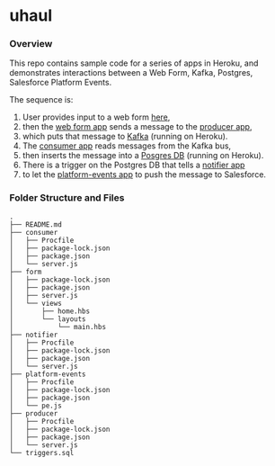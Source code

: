 # uhaul

### Overview

This repo contains sample code for a series of apps in Heroku, and demonstrates interactions between a Web Form, Kafka, Postgres, Salesforce Platform Events.

The sequence is:

1. User provides input to a web form [here](http://uhaul-form.herokuapp.com), 
1. then the [web form app](/form/) sends a message to the [producer app](/producer/), 
1. which puts that message to [Kafka](https://www.heroku.com/kafka) (running on Heroku).
1. The [consumer app](/consumer/) reads messages from the Kafka bus, 
1. then inserts the message into a [Posgres DB](https://www.heroku.com/postgres) (running on Heroku).
1. There is a trigger on the Postgres DB that tells a [notifier app](/notifier/)
1. to let the [platform-events app](/platform-events/) to push the message to Salesforce.


### Folder Structure and Files

```
.
├── README.md
├── consumer
│   ├── Procfile
│   ├── package-lock.json
│   ├── package.json
│   └── server.js
├── form
│   ├── package-lock.json
│   ├── package.json
│   ├── server.js
│   └── views
│       ├── home.hbs
│       └── layouts
│           └── main.hbs
├── notifier
│   ├── Procfile
│   ├── package-lock.json
│   ├── package.json
│   └── server.js
├── platform-events
│   ├── Procfile
│   ├── package-lock.json
│   ├── package.json
│   └── pe.js
├── producer
│   ├── Procfile
│   ├── package-lock.json
│   ├── package.json
│   └── server.js
└── triggers.sql

```
